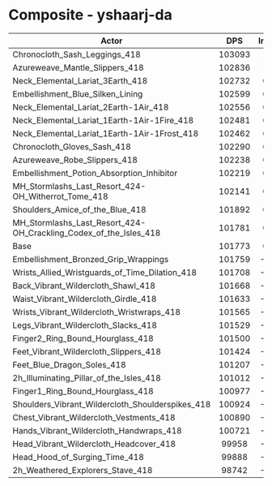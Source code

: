 # Composite - yshaarj-da
| Actor | DPS | Increase |
|---|:---:|:---:|
|Chronocloth_Sash_Leggings_418|103093|1.30%|
|Azureweave_Mantle_Slippers_418|102836|1.04%|
|Neck_Elemental_Lariat_3Earth_418|102732|0.94%|
|Embellishment_Blue_Silken_Lining|102599|0.81%|
|Neck_Elemental_Lariat_2Earth-1Air_418|102556|0.77%|
|Neck_Elemental_Lariat_1Earth-1Air-1Fire_418|102481|0.70%|
|Neck_Elemental_Lariat_1Earth-1Air-1Frost_418|102462|0.68%|
|Chronocloth_Gloves_Sash_418|102290|0.51%|
|Azureweave_Robe_Slippers_418|102238|0.46%|
|Embellishment_Potion_Absorption_Inhibitor|102219|0.44%|
|MH_Stormlashs_Last_Resort_424-OH_Witherrot_Tome_418|102141|0.36%|
|Shoulders_Amice_of_the_Blue_418|101892|0.12%|
|MH_Stormlashs_Last_Resort_424-OH_Crackling_Codex_of_the_Isles_418|101781|0.01%|
|Base|101773|0.00%|
|Embellishment_Bronzed_Grip_Wrappings|101759|-0.01%|
|Wrists_Allied_Wristguards_of_Time_Dilation_418|101708|-0.06%|
|Back_Vibrant_Wildercloth_Shawl_418|101668|-0.10%|
|Waist_Vibrant_Wildercloth_Girdle_418|101633|-0.14%|
|Wrists_Vibrant_Wildercloth_Wristwraps_418|101565|-0.20%|
|Legs_Vibrant_Wildercloth_Slacks_418|101529|-0.24%|
|Finger2_Ring_Bound_Hourglass_418|101500|-0.27%|
|Feet_Vibrant_Wildercloth_Slippers_418|101424|-0.34%|
|Feet_Blue_Dragon_Soles_418|101207|-0.56%|
|2h_Illuminating_Pillar_of_the_Isles_418|101012|-0.75%|
|Finger1_Ring_Bound_Hourglass_418|100977|-0.78%|
|Shoulders_Vibrant_Wildercloth_Shoulderspikes_418|100924|-0.83%|
|Chest_Vibrant_Wildercloth_Vestments_418|100890|-0.87%|
|Hands_Vibrant_Wildercloth_Handwraps_418|100721|-1.03%|
|Head_Vibrant_Wildercloth_Headcover_418|99958|-1.78%|
|Head_Hood_of_Surging_Time_418|99888|-1.85%|
|2h_Weathered_Explorers_Stave_418|98742|-2.98%|
